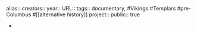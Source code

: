 alias::
creators::
year::
URL::
tags:: documentary, #Vikings #Templars #pre-Columbus #[[alternative history]] 
project::
public:: true

-